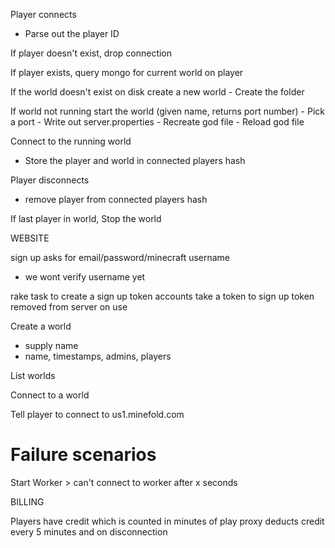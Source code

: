 Player connects
  - Parse out the player ID
  
  If player doesn't exist, drop connection
  
  If player exists, query mongo for current world on player

  If the world doesn't exist on disk create a new world
    - Create the folder
    
  If world not running start the world (given name, returns port number)
    - Pick a port
    - Write out server.properties
    - Recreate god file
    - Reload god file
    
  Connect to the running world
  
  - Store the player and world in connected players hash
  
Player disconnects
  - remove player from connected players hash
  
  If last player in world, Stop the world
  

WEBSITE

sign up asks for email/password/minecraft username
  - we wont verify username yet

rake task to create a sign up token
accounts take a token to sign up
token removed from server on use

Create a world
  - supply name
  - name, timestamps, admins, players
  
List worlds

Connect to a world

Tell player to connect to us1.minefold.com


# Failure scenarios

Start Worker > can't connect to worker after x seconds


BILLING

Players have credit which is counted in minutes of play
proxy deducts credit every 5 minutes and on disconnection
